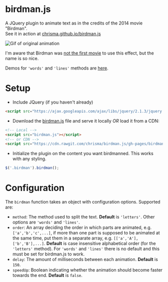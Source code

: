 # birdman.js
A JQuery plugin to animate text as in the credits of the 2014 movie "Birdman".<br>
See it in action at [chrisma.github.io/birdman.js](http://chrisma.github.io/birdman.js/)

![Gif of original animation](https://web.archive.org/web/20170221001046if_/http://hackedofffilms.com/wp-content/uploads/2015/01/birdman-typo-3.gif)

I'm aware that Birdman was [not the first movie](https://web.archive.org/web/20150404095221/http://hackedofffilms.com/typecast-birdmans-typography/) to use this effect, but the name is so nice.

Demos for `'words'` and `'lines'` methods are [here](https://jsfiddle.net/1bLo8bc0/).

# Setup
* Include JQuery (if you haven't already)
```html
<script src="https://ajax.googleapis.com/ajax/libs/jquery/2.1.3/jquery.min.js"></script>
```
* Download the [birdman.js](https://raw.githubusercontent.com/chrisma/birdman.js/gh-pages/birdman.js) file and serve it locally *OR* load it from a CDN:
```html
<!-- Local -->
<script src="birdman.js"></script>
<!-- or CDN -->
<script src="https://cdn.rawgit.com/chrisma/birdman.js/gh-pages/birdman.js"></script>
```

* Initialize the plugin on the content you want birdmanned. This works with any styling.
```javascript
$('.birdman').birdman();
```

# Configuration
The `birdman` function takes an object with configuration options. Supported are:
* `method`: The method used to split the text. **Default** is `'letters'`. Other options are `'words'` and `'lines'`.
* `order`: An array deciding the order in which parts are animated, e.g. `['a','b','c',...]`, if more than one part is supposed to be animated at the same time, put them in a separate array, e.g. `[['a','A'],['b','B'],...]`. **Default** is case insensitive alphabetical order (for the `'letters'` method). For `'words'` and `'lines'` there is no default and this must be set for birdman.js to work.
* `delay`: The amount of milliseconds between each animation. **Default** is `150`.
* `speedUp`: Boolean indicating whether the animation should become faster towards the end. **Default** is `false`.
